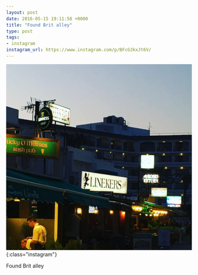 ```yaml
---
layout: post
date: 2016-05-15 19:11:58 +0000
title: "Found Brit alley"
type: post
tags:
- instagram
instagram_url: https://www.instagram.com/p/BFcG3kxJt6V/
---
```


![Instagram - BFcG3kxJt6V](/assets/BFcG3kxJt6V.jpg){:class="instagram"}

Found Brit alley
